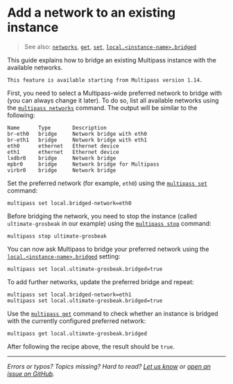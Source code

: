 # Add a network to an existing instance
> See also: [`networks`](/reference/command-line-interface/networks), [`get`](/reference/command-line-interface/get), [`set`](/reference/command-line-interface/set), [`local.<instance-name>.bridged`](/reference/settings/local-instance-name-bridged)

This guide explains how to bridge an existing Multipass instance with the available networks.

```{caution}
This feature is available starting from Multipass version 1.14.
```

First, you need to select a Multipass-wide preferred network to bridge with (you can always change it later). To do so, list all available networks using the [`multipass networks`](/reference/command-line-interface/networks) command. The output will be similar to the following:

```plain
Name      Type       Description
br-eth0   bridge     Network bridge with eth0
br-eth1   bridge     Network bridge with eth1
eth0      ethernet   Ethernet device
eth1      ethernet   Ethernet device
lxdbr0    bridge     Network bridge
mpbr0     bridge     Network bridge for Multipass
virbr0    bridge     Network bridge
```

Set the preferred network (for example, `eth0`) using the [`multipass set`](/reference/command-line-interface/set) command: 
  
```plain
multipass set local.bridged-network=eth0
```

Before bridging the network, you need to stop the instance (called `ultimate-grosbeak` in our example) using the [`multipass stop`](/reference/command-line-interface/stop) command:

```plain
multipass stop ultimate-grosbeak
```

You can now ask Multipass to bridge your preferred network using the [`local.<instance-name>.bridged`](/reference/settings/local-instance-name-bridged) setting:

```plain
multipass set local.ultimate-grosbeak.bridged=true
```

To add further networks, update the preferred bridge and repeat:

```plain
multipass set local.bridged-network=eth1
multipass set local.ultimate-grosbeak.bridged=true
```

Use the [`multipass get`](/reference/command-line-interface/get) command to check whether an instance is bridged with the currently configured preferred network:

```plain
multipass get local.ultimate-grosbeak.bridged
```

After following the recipe above, the result should be `true`.

---

*Errors or typos? Topics missing? Hard to read? <a href="https://docs.google.com/forms/d/e/1FAIpQLSd0XZDU9sbOCiljceh3rO_rkp6vazy2ZsIWgx4gsvl_Sec4Ig/viewform?usp=pp_url&entry.317501128=https://multipass.run/docs/id-mapping" target="_blank">Let us know</a> or <a href="https://github.com/canonical/multipass/issues/new/choose" target="_blank">open an issue on GitHub</a>.*

